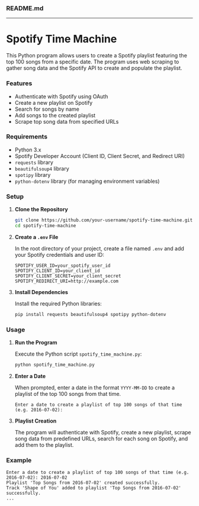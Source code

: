 ### README.md

---

# Spotify Time Machine

This Python program allows users to create a Spotify playlist featuring the top 100 songs from a specific date. The program uses web scraping to gather song data and the Spotify API to create and populate the playlist.

### Features

- Authenticate with Spotify using OAuth
- Create a new playlist on Spotify
- Search for songs by name
- Add songs to the created playlist
- Scrape top song data from specified URLs

### Requirements

- Python 3.x
- Spotify Developer Account (Client ID, Client Secret, and Redirect URI)
- `requests` library
- `beautifulsoup4` library
- `spotipy` library
- `python-dotenv` library (for managing environment variables)

### Setup

1. **Clone the Repository**

   ```bash
   git clone https://github.com/your-username/spotify-time-machine.git
   cd spotify-time-machine
   ```

2. **Create a `.env` File**

   In the root directory of your project, create a file named `.env` and add your Spotify credentials and user ID:

   ```plaintext
   SPOTIFY_USER_ID=your_spotify_user_id
   SPOTIFY_CLIENT_ID=your_client_id
   SPOTIFY_CLIENT_SECRET=your_client_secret
   SPOTIFY_REDIRECT_URI=http://example.com
   ```

3. **Install Dependencies**

   Install the required Python libraries:

   ```bash
   pip install requests beautifulsoup4 spotipy python-dotenv
   ```

### Usage

1. **Run the Program**

   Execute the Python script `spotify_time_machine.py`:

   ```bash
   python spotify_time_machine.py
   ```

2. **Enter a Date**

   When prompted, enter a date in the format `YYYY-MM-DD` to create a playlist of the top 100 songs from that time.

   ```plaintext
   Enter a date to create a playlist of top 100 songs of that time (e.g. 2016-07-02):
   ```

3. **Playlist Creation**

   The program will authenticate with Spotify, create a new playlist, scrape song data from predefined URLs, search for each song on Spotify, and add them to the playlist.

### Example

```plaintext
Enter a date to create a playlist of top 100 songs of that time (e.g. 2016-07-02): 2016-07-02
Playlist 'Top Songs from 2016-07-02' created successfully.
Track 'Shape of You' added to playlist 'Top Songs from 2016-07-02' successfully.
...
```
